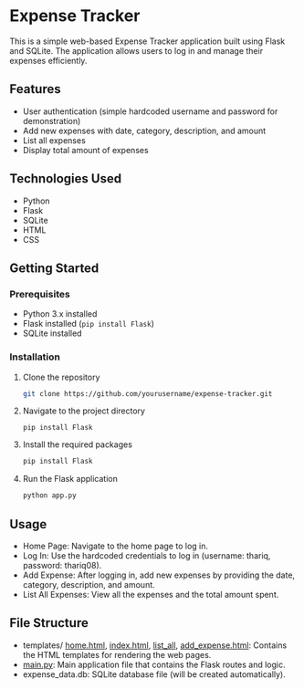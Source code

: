 # Expense Tracker

This is a simple web-based Expense Tracker application built using Flask and SQLite. The application allows users to log in and manage their expenses efficiently.

## Features

- User authentication (simple hardcoded username and password for demonstration)
- Add new expenses with date, category, description, and amount
- List all expenses
- Display total amount of expenses

## Technologies Used

- Python
- Flask
- SQLite
- HTML
- CSS

## Getting Started

### Prerequisites

- Python 3.x installed
- Flask installed (`pip install Flask`)
- SQLite installed

### Installation

1. Clone the repository
   ```sh
   git clone https://github.com/yourusername/expense-tracker.git
2. Navigate to the project directory
   ```
   pip install Flask
   ```
3. Install the required packages
   ```sh
   pip install Flask
   ```
4. Run the Flask application
   ```sh
   python app.py
   ```

## Usage
- Home Page: Navigate to the home page to log in.
- Log In: Use the hardcoded credentials to log in (username: thariq, password: thariq08).
- Add Expense: After logging in, add new expenses by providing the date, category, description, and amount.
- List All Expenses: View all the expenses and the total amount spent.

## File Structure
- templates/ [home.html](https://github.com/thariqali08/Expense-Tracker-using-Flask/blob/main/home.html), [index.html](https://github.com/thariqali08/Expense-Tracker-using-Flask/blob/main/index.html), 
 [list_all](https://github.com/thariqali08/Expense-Tracker-using-Flask/blob/main/list_all.html), [add_expense.html](https://github.com/thariqali08/Expense-Tracker-using-Flask/blob/main/add_expense.html): Contains the HTML templates for rendering the web pages.
- [main.py](https://github.com/thariqali08/Expense-Tracker-using-Flask/blob/main/main.py): Main application file that contains the Flask routes and logic.
- expense_data.db: SQLite database file (will be created automatically).
